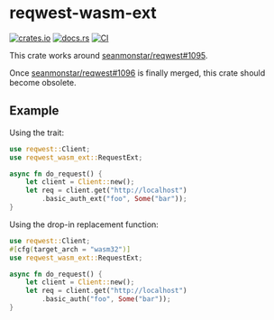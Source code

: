 # reqwest-wasm-ext

[![crates.io](https://img.shields.io/crates/v/reqwest-wasm-ext.svg)](https://crates.io/crates/reqwest-wasm-ext)
[![docs.rs](https://docs.rs/reqwest-wasm-ext/badge.svg)](https://docs.rs/reqwest-wasm-ext)
[![CI](https://github.com/ctron/reqwest-wasm-ext/workflows/CI/badge.svg)](https://github.com/ctron/reqwest-wasm-ext/actions?query=workflow%3A%22CI%22)

This crate works around [seanmonstar/reqwest#1095](https://github.com/seanmonstar/reqwest/issues/1095).

Once [seanmonstar/reqwest#1096](https://github.com/seanmonstar/reqwest/pull/1096) is finally merged, this crate
should become obsolete.

## Example

Using the trait:

```rust
use reqwest::Client;
use reqwest_wasm_ext::RequestExt;

async fn do_request() {
    let client = Client::new();
    let req = client.get("http://localhost")
        .basic_auth_ext("foo", Some("bar"));
}
```

Using the drop-in replacement function:

```rust
use reqwest::Client;
#[cfg(target_arch = "wasm32")]
use reqwest_wasm_ext::RequestExt;

async fn do_request() {
    let client = Client::new();
    let req = client.get("http://localhost")
        .basic_auth("foo", Some("bar"));
}
```
